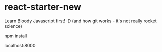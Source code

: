 # react-starter-new

Learn Bloody Javascript first! :D (and how git works - it's not really rocket science)

npm install

localhost:8000
